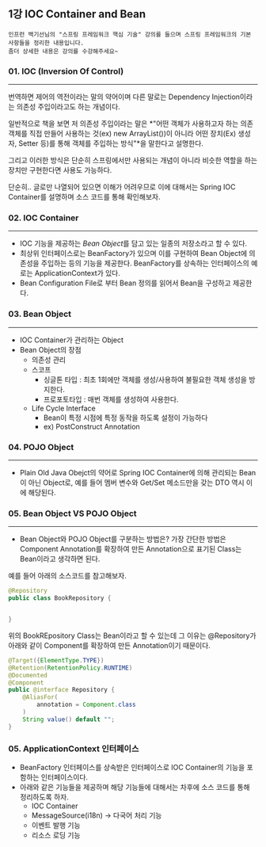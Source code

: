 
## 1강 IOC Container and Bean

```
인프런 백기선님의 "스프링 프레임워크 핵심 기술" 강의를 들으며 스프링 프레임워크의 기본 사항들을 정리한 내용입니다.
좀더 상세한 내용은 강의를 수강해주세요~
```

### 01. IOC (Inversion Of Control)
---

번역하면 제어의 역전이라는 말의 약어이며 다른 말로는 Dependency Injection이라는 의존성 주입이라고도 하는 개념이다.

일반적으로 책을 보면 저 의존성 주입이라는 말은 *"어떤 객체가 사용하고자 하는 의존 객체를 직접 만들어 사용하는 것(ex) new ArrayList())이 아니라 어떤 장치(Ex) 생성자, Setter 등)를 통해 객체를 주입하는 방식"*을 말한다고 설명한다.

그리고 이러한 방식은 단순히 스프링에서만 사용되는 개념이 아니라 비슷한 역할을 하는 장치만 구현한다면 사용도 가능하다.

단순히.. 글로만 나열되어 있으면 이해가 어려우므로 이에 대해서는 Spring IOC Container를 설명하며 소스 코드를 통해 확인해보자.

### 02. IOC Container
---
* IOC 기능을 제공하는 *Bean Object*를 담고 있는 일종의 저장소라고 할 수 있다.
*  최상위 인터페이스로는 BeanFactory가 있으며 이를 구현하여 Bean Object에 의존성을 주입하는 등의 기능을 제공한다.
BeanFactory를 상속하는 인터페이스의 예로는 ApplicationContext가 있다.
* Bean Configuration File로 부터 Bean 정의를 읽어서 Bean을 구성하고 제공한다.    

### 03. Bean Object
---
* IOC Container가 관리하는 Object
* Bean Object의 장점
    * 의존성 관리
    * 스코프
        * 싱글톤 타입 : 최초 1회에만 객체를 생성/사용하여 불필요한 객체 생성을 방지한다.
        * 프로포토타입 : 매번 객체를 생성하여 사용한다.
    * Life Cycle Interface
        * Bean이 특정 시점에 특정 동작을 하도록 설정이 가능하다
        * ex) PostConstruct Annotation


### 04. POJO Object
---
* Plain Old Java Obejct의 약어로 Spring IOC Container에 의해 관리되는 Bean이 아닌 Object로,  예를 들어 멤버 변수와 Get/Set 메소드만을 갖는 DTO 역시 이에 해당된다.

### 05. Bean Object VS POJO Object
---
* Bean Object와 POJO Object를 구분하는 방법은?
가장 간단한 방법은 Component Annotation를 확장하여 만든 Annotation으로 표기된 Class는 Bean이라고 생각하면 된다.

예를 들어 아래의 소스코드를 참고해보자.
```java
@Repository
public class BookRepository {


}
```
위의 BookREpository Class는 Bean이라고 할 수 있는데 그 이유는 @Repository가 아래와 같이 Component를 확장하여 만든 Annotation이기 때문이다.

```java
@Target({ElementType.TYPE})
@Retention(RetentionPolicy.RUNTIME)
@Documented
@Component
public @interface Repository {
    @AliasFor(
        annotation = Component.class
    )
    String value() default "";
}
```

### 05. ApplicationContext 인터페이스
* BeanFactory 인터페이스를 상속받은 인터페이스로 IOC Container의 기능을 포함하는 인터페이스이다.
* 아래와 같은 기능들을 제공하며 해당 기능들에 대해서는 차후에 소스 코드를 통해 정리하도록 하자.
    * IOC Container
    * MessageSource(i18n) -> 다국어 처리 기능
    * 이벤트 발행 기능
    * 리소스 로딩 기능

